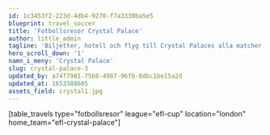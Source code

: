 ```yaml
---
id: 1c3453f2-223d-4db4-9270-f7a3330ba5e5
blueprint: travel_soccer
title: 'Fotbollsresor Crystal Palace'
author: little_admin
tagline: 'Biljetter, hotell och flyg till Crystal Palaces alla matcher i EFL Cup'
hero_scroll_down: '1'
namn_i_meny: 'Crystal Palace'
slug: crystal-palace-3
updated_by: a74f7981-75b8-4987-96fb-8dbc1be15a2d
updated_at: 1653388605
assets_field: crystal1.jpg
---
```

<p>[table_travels type="fotbollsresor" league="efl-cup" location="london" home_team="efl-crystal-palace"]</p>